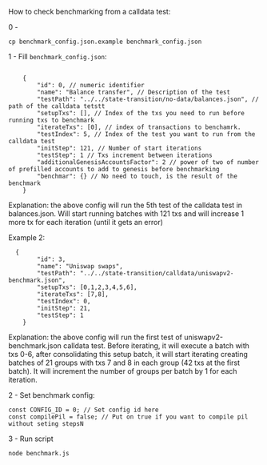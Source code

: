 How to check benchmarking from a calldata test:

0 -
`````
cp benchmark_config.json.example benchmark_config.json
`````
1 - Fill `benchmark_config.json`:

`````

    {
        "id": 0, // numeric identifier
        "name": "Balance transfer", // Description of the test
        "testPath": "../../state-transition/no-data/balances.json", // path of the calldata tetstt
        "setupTxs": [], // Index of the txs you need to run before running txs to benchmark
        "iterateTxs": [0], // index of transactions to benchamrk.
        "testIndex": 5, // Index of the test you want to run from the calldata test
        "initStep": 121, // Number of start iterations
        "testStep": 1 // Txs increment between iterations
        "additionalGenesisAccountsFactor": 2 // power of two of number of prefilled accounts to add to genesis before benchmarking
        "benchmar": {} // No need to touch, is the result of the benchmark
    }
`````
Explanation: the above config will run the 5th test of the calldata test in balances.json. Will start running batches with 121 txs and will increase 1 more tx for each iteration (until it gets an error)

Example 2:
`````
  {
        "id": 3,
        "name": "Uniswap swaps",
        "testPath": "../../state-transition/calldata/uniswapv2-benchmark.json",
        "setupTxs": [0,1,2,3,4,5,6],
        "iterateTxs": [7,8],
        "testIndex": 0,
        "initStep": 21,
        "testStep": 1
    }
`````
Explanation: the above config will run the first test of uniswapv2-benchmark.json calldata test. Before iterating, it will execute a batch with txs 0-6, after consolidating this setup batch, it will start iterating creating batches of 21 groups with txs 7 and 8 in each group (42 txs at the first batch). It will increment the number of groups per batch by 1 for each iteration.

2 - Set benchmark config:
`````
const CONFIG_ID = 0; // Set config id here
const compilePil = false; // Put on true if you want to compile pil without seting stepsN
`````
3 - Run script
`````
node benchmark.js
`````
